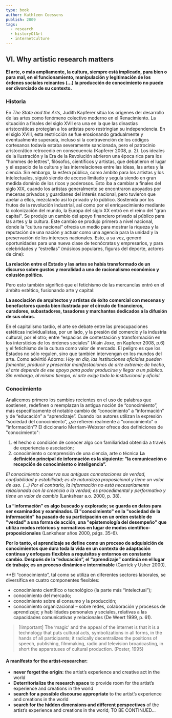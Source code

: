 ```yaml
---
type: book
author: Kathleen Coessens
publish: 2009
tags:
  - research
  - historyOfArt
  - internetCulture
---
```

## VI. Why artistic research matters

**El arte, o más ampliamente, la cultura, siempre está implicado, para bien o para mal, en el funcionamiento, manipulación y legitimación de los órdenes sociales reinantes (…) la producción de conocimiento no puede ser divorciado de su contexto.**

### Historia
En *The State and the Arts*, Judith Kapferer sitúa los orígenes del desarrollo de las artes como fenómeno colectivo moderno en el Renacimiento. La situación a finales del siglo XVII era una en la que las dinastías aristocráticas protegían a los artistas pero restringían su independencia. En el siglo XVIII, esta restricción se fue erosionando gradualmente y eventualmente superada, incluso si la contravención de los códigos cortesanos todavía estaba severamente sancionada, pero el patrocinio aristocrático retrocedió en consecuencia (Kapferer 2008, p. 2). Los ideales de la Ilustración y la Era de la Revolución abrieron una época rica para los "hommes de lettres", filósofos, científicos y artistas, que debatieron el lugar y el espacio de la cultura y las interrelaciones entre las ideas, las artes y la ciencia. Sin embargo, la esfera pública, como ámbito para los artistas y los intelectuales, siguió siendo de acceso limitado y seguía siendo en gran medida dominio de los ricos y poderosos. Esto iba a cambiar a finales del siglo XIX, cuando los artistas generalmente se encontraron apoyados por mecenas privados y guardianes del interés nacional, pero tuvieron que apelar a ellos, mezclando así lo privado y lo público. Sostenida por los frutos de la revolución industrial, así como por el enriquecimiento mediante la colonización del mundo, la Europa del siglo XX entró en el reino del "gran capital". Se produjo un cambio del apoyo financiero privado al público para las artes y la cultura. Este cambio se produjo primero a nivel nacional, donde la “cultura nacional” ofrecía un medio para mostrar la riqueza y la reputación de una nación y actuar como una agencia para la unidad y la preservación de los intereses nacionales. Esto, a su vez, generó oportunidades para una nueva clase de tecnócratas y empresarios, y para celebridades y “estrellas” (músicos populares, figuras del deporte, actores de cine):

**La relación entre el Estado y las artes se había transformado de un discurso sobre gustos y moralidad a uno de racionalismo económico y colusión política.**

Pero esto también significó que el fetichismo de las mercancías entró en el ámbito estético, fusionando arte y capital:

**La asociación de arquitectos y artistas de éxito comercial con mecenas y benefactores queda bien ilustrada por el círculo de financieros, curadores, subastadores, tasadores y marchantes dedicados a la difusión de sus obras.**

En el capitalismo tardío, el arte se debate entre las preocupaciones estéticas individualistas, por un lado, y la presión del comercio y la industria cultural, por el otro; entre “espacios de contestación y transformación en los intersticios de los órdenes sociales” (Alain Joxe, en Kapferer 2008, p.6) y el fetichismo de la cultura como valor de mercado. El peligro es que los Estados no sólo regulen, sino que también intervengan en los mundos del arte. Como advirtió Adorno: *Hoy en día, las instituciones oficiales pueden fomentar, producir y presentar manifestaciones de arte extremo; de hecho, el arte depende de ese apoyo para poder producirse y llegar a un público. Sin embargo, al mismo tiempo, el arte exige todo lo institucional y oficial.*

### Conocimiento
Analicemos primero los cambios recientes en el uso de palabras que sostienen, redefinen o reemplazan la antigua noción de “conocimiento”, más específicamente el notable cambio de “conocimiento” a “información” y de “educación” a “aprendizaje”. Cuando los autores utilizan la expresión “sociedad del conocimiento”, ¿se refieren realmente a “conocimiento” o “información”? El diccionario Merriam-Webster ofrece dos definiciones de "conocimiento": 
1. el hecho o condición de conocer algo con familiaridad obtenida a través de experiencia o asociación; 
2. conocimiento o comprensión de una ciencia, arte o técnica
**La definición principal de información es la siguiente: “la comunicación o recepción de conocimiento o inteligencia”.**

*El conocimiento conserva sus antiguas connotaciones de verdad, confiabilidad y estabilidad; es de naturaleza proposicional y tiene un valor de uso. (...) Por el contrario, la información no está necesariamente relacionada con la creencia o la verdad; es procedimental y performativo y tiene un valor de cambio* (Lankshear a.o. 2000, p. 38).

**La “información” es algo buscado y explorado; se guarda en datos para ser examinados y examinados. El "conocimiento" en la "sociedad de la información" ha pasado de su participación en un orden estable de "verdad" a una forma de acción, una "epistemología del desempeño" que utiliza modos retóricos y normativos en lugar de modos científico-proposicionales** (Lankshear años 2000, págs. 35-6).

**Por lo tanto, el aprendizaje se define como un proceso de adquisición de conocimientos que dura toda la vida en un contexto de adaptación continua y enfoques flexibles a requisitos y entornos en constante cambio. Después de la “educación”, el “aprendizaje” continúa en el lugar de trabajo; es un proceso dinámico e interminable** (Garrick y Usher 2000).

**El “conocimiento”, tal como se utiliza en diferentes sectores laborales, se diversifica en cuatro componentes flexibles:
- conocimiento científico o tecnológico (la parte más “intelectual”); 
- conocimiento del mercado;
- conocimiento sobre el consumo y la producción; 
- conocimiento organizacional – sobre redes, colaboración y procesos de aprendizaje; y habilidades personales y sociales, relativas a las capacidades comunicativas y relacionales (De Weert 1999, p. 61).

> [!important] The ‘magic’ and the appeal of the internet is that it is a technology that puts cultural acts, symbolizations in all forms, in the hands of all participants; it radically decentralizes the positions of speech, publishing, filmmaking, radio and television broadcasting, in short the apparatuses of cultural production. (Poster, 1995) 

#### A manIfesto for the artist-researcher:
- **never forget the origin:** the artist’s experience and creative act in the world
- **Deterritorialize the research space** to provide room for the artist’s experience and creations in the world
- **search for a possible discourse appropriate** to the artist’s experience and creations in the world 
- **search for the hidden dimensions and different perspectives** of the artist’s experience and creations in the world; TO BE CONTINUED…
